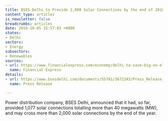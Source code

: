 ```yaml
---
title: BSES Delhi to Provide 2,000 Solar Connections by the end of 2018
content_type: articles
is_newsletter: false
breadcrumbs: articles
date: 2018-10-05 15:57:03 +0000
states:
- Delhi
sectors:
- Energy
subsectors:
- Renewables
sources:
- url: https://www.financialexpress.com/economy/delhi-to-save-big-on-electricity-bills-over-2000-solar-rooftop-connections-expected-by-year-end-says-bses/1320019/
  name: Financial Express
details:
- url: https://www.bsesdelhi.com/documents/55701/3672243/Press_Release_19Sep18_Eng.pdf
  name: Press Release

---
```

Power distribution company, BSES Delhi, announced that it had, so far, provided 1,077 solar connections totalling more than 40 megawatts (MW), and may cross more than 2,000 solar connections by the end of the year. 
